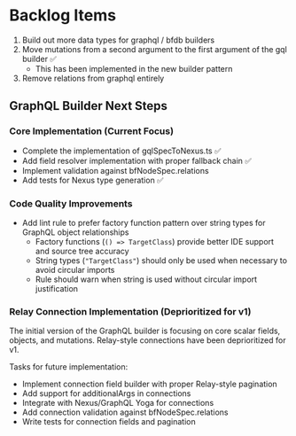 # Backlog Items

1. Build out more data types for graphql / bfdb builders
2. Move mutations from a second argument to the first argument of the gql
   builder ✅
   - This has been implemented in the new builder pattern
3. Remove relations from graphql entirely

## GraphQL Builder Next Steps

### Core Implementation (Current Focus)

- Complete the implementation of gqlSpecToNexus.ts ✅
- Add field resolver implementation with proper fallback chain ✅
- Implement validation against bfNodeSpec.relations
- Add tests for Nexus type generation ✅

### Code Quality Improvements

- Add lint rule to prefer factory function pattern over string types for GraphQL
  object relationships
  - Factory functions (`() => TargetClass`) provide better IDE support and
    source tree accuracy
  - String types (`"TargetClass"`) should only be used when necessary to avoid
    circular imports
  - Rule should warn when string is used without circular import justification

### Relay Connection Implementation (Deprioritized for v1)

The initial version of the GraphQL builder is focusing on core scalar fields,
objects, and mutations. Relay-style connections have been deprioritized for v1.

Tasks for future implementation:

- Implement connection field builder with proper Relay-style pagination
- Add support for additionalArgs in connections
- Integrate with Nexus/GraphQL Yoga for connections
- Add connection validation against bfNodeSpec.relations
- Write tests for connection fields and pagination
